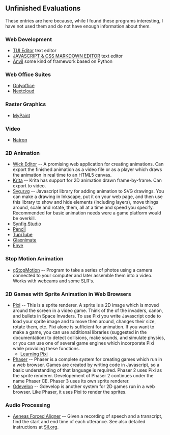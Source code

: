 ## Unfinished Evaluations

These entries are here because, while I found these programs interesting,
I have not used them and do not have enough information about them.

### Web Development
* [TUI Editor](https://github.com/nhn/tui.editor) text editor
* [JAVASCRIPT & CSS MARKDOWN EDITOR](https://www.cssscript.com/tag/markdown-editor/) text editor
* [Anvil](https://anvil.works/) some kind of framework based on Python

### Web Office Suites
* [Onlyoffice](https://helpcenter.onlyoffice.com/server/docker/opensource/opensource-script-installation.aspx?_ga=2.171818464.1118353405.1597510942-615934063.1597510942)
* [Nextcloud](https://hub.docker.com/_/nextcloud/)

### Raster Graphics
* [MyPaint](http://mypaint.org/)

### Video
* [Natron](https://natrongithub.github.io/)

### 2D Animation
* [Wick Editor](https://www.wickeditor.com/) --
    A promising web application for creating animations. Can export the finished
	animation as a video file or as a player which draws the animation in real
	time to an HTML5 canvas.
* [Krita](https://krita.org/) --
	Krita has support for 2D animation drawn frame-by-frame. Can export to video.
* [Svg.svg](https://svgjs.com/) --
	Javascript library for adding animation to SVG drawings. You can make a drawing in
	Inkscape, put it on your web page, and then use this library to show and hide elements
	(including layers), move things around, scale and rotate, them, all at a time
	and speed you specify. Recommended for basic animation needs were a game platform
	would be overkill.
* [Synfig Studio](https://www.synfig.org/)
* [Pencil](https://www.pencil2d.org/)
* [TupiTube](http://www.tupitube.com/)
* [Glaxnimate](https://glaxnimate.mattbas.org/)
* [Enve](https://maurycyliebner.github.io/)

### Stop Motion Animation
* [qStopMotion](http://www.qstopmotion.org) --
	Program to take a series of photos using a camera connected to your
	computer and later assemble them into a video. Works with webcams
	and some SLR's.

### 2D Games with Sprite Animation in Web Browsers
* [Pixi](https://www.pixijs.com/) --
	This is a sprite renderer. A sprite is a 2D image which is moved around the
	screen in a video game. Think of the of the invaders, canon, and bullets
	in Space Invaders. To use Pixi you write Javascript code to load your
	sprite image and to move then around, changes their size, rotate them, etc.
	Pixi alone is sufficient for animation. If you want to make a game, you can
	use additional libraries (suggested in the documentation) to detect
	collisions, make sounds, and simulate physics, or you can use one of
	several game engines which incorporate Pixi while providing these functions.
    * [Learning Pixi](https://github.com/kittykatattack/learningPixi)
* [Phaser](https://phaser.io/) --
	Phaser is a complete system for creating games which run in a web browser.
	Games are created by writing code in Javascript, so a basic understanding
	of that language is required. Phaser 2 uses Pixi as the sprite renderer.
	Developement of Phaser 2 continues under the name Phaser CE. Phaser 3
	uses its own sprite renderer.	
* [Gdevelop](https://gdevelop-app.com/) --
	Gdevelop is another system for 2D games run in a web browser. Like Phaser,
	it uses Pixi to render the sprites.	

### Audio Processing
* [Aeneas Forced Aligner](https://github.com/readbeyond/aeneas) --
	Given a recording of speech and a transcript, find the start and end
	time of each utterance. See also detailed instructions at
	[Sil.org](http://software.sil.org/downloads/r/readingappbuilder/Reading-App-Builder-07-Using-aeneas-for-Audio-Text-Synchronization.pdf).

